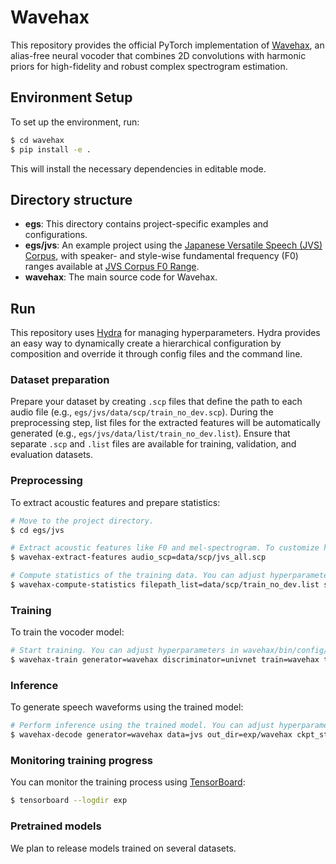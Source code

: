 # Wavehax

This repository provides the official PyTorch implementation of [Wavehax](https://chomeyama.github.io/wavehax-demo/), an alias-free neural vocoder that combines 2D convolutions with harmonic priors for high-fidelity and robust complex spectrogram estimation.


## Environment Setup

To set up the environment, run:
```bash
$ cd wavehax
$ pip install -e .
```
This will install the necessary dependencies in editable mode.


## Directory structure

- **egs**:
This directory contains project-specific examples and configurations.
- **egs/jvs**:
An example project using the [Japanese Versatile Speech (JVS) Corpus](https://sites.google.com/site/shinnosuketakamichi/research-topics/jvs_corpus), with speaker- and style-wise fundamental frequency (F0) ranges available at [JVS Corpus F0 Range](https://github.com/chomeyama/JVSCorpusF0Range).
- **wavehax**:
The main source code for Wavehax.


## Run

This repository uses [Hydra](https://hydra.cc/docs/intro/) for managing hyperparameters.
Hydra provides an easy way to dynamically create a hierarchical configuration by composition and override it through config files and the command line.

### Dataset preparation

Prepare your dataset by creating `.scp` files that define the path to each audio file (e.g., `egs/jvs/data/scp/train_no_dev.scp`).
During the preprocessing step, list files for the extracted features will be automatically generated (e.g., `egs/jvs/data/list/train_no_dev.list`).
Ensure that separate `.scp` and `.list` files are available for training, validation, and evaluation datasets.


### Preprocessing

To extract acoustic features and prepare statistics:
```bash
# Move to the project directory.
$ cd egs/jvs

# Extract acoustic features like F0 and mel-spectrogram. To customize hyperparameters, edit wavehax/bin/config/extract_features.yaml, or override them from the command line.
$ wavehax-extract-features audio_scp=data/scp/jvs_all.scp

# Compute statistics of the training data. You can adjust hyperparameters in wavehax/bin/config/compute_statistics.yaml.
$ wavehax-compute-statistics filepath_list=data/scp/train_no_dev.list save_path=data/stats/train_no_dev.joblib
```

### Training

To train the vocoder model:
```bash
# Start training. You can adjust hyperparameters in wavehax/bin/config/decode.yaml. In the paper, the model was trained for 1000K steps to match other models, but Wavehax achieves similar performance with fewer training steps.
$ wavehax-train generator=wavehax discriminator=univnet train=wavehax train.train_max_steps=500000 data=jvs out_dir=exp/wavehax
```

### Inference

To generate speech waveforms using the trained model:
```bash
# Perform inference using the trained model. You can adjust hyperparameters in wavehax/bin/config/decode.yaml.
$ wavehax-decode generator=wavehax data=jvs out_dir=exp/wavehax ckpt_steps=500000
```

### Monitoring training progress

You can monitor the training process using [TensorBoard](https://www.tensorflow.org/tensorboard):
```bash
$ tensorboard --logdir exp
```


### Pretrained models

We plan to release models trained on several datasets.

